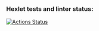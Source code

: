 ### Hexlet tests and linter status:
[![Actions Status](https://github.com/Tatuuma/qa-engineer-project-84/workflows/hexlet-check/badge.svg)](https://github.com/Tatuuma/qa-engineer-project-84/actions)